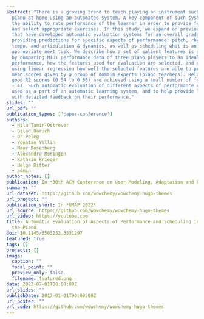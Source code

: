 ```yaml
---
abstract: "There is a growing trend to teach playing an instrument such as a
  piano at home using an automated system. A key component of such systems is
  the ability to rate performance of the learner in order to provide feedback
  and select appropriate exercises. In this study, we expand on previous works
  that have developed automatic evaluation systems for an overall grade by also
  providing predictions for specific aspects of performance: pitch, rhythm,
  tempo, and articulation & dynamics, as well as scheduling what is an
  appropriate next task. We describe how a set of salient features is extracted
  by comparing MIDI performance data of three piano players to an ideal
  performance, how the features used for evaluation are selected, and evaluate
  using linear regression how well the selected features are able to predict the
  mean scores given by a group of domain experts (piano teachers). Relatively
  good R2 scores (0.54 to 0.68) are achieved using a small number of features (2
  - 4). Such automatic evaluation of different aspects of performance can be
  used as a part of an automatic learning system, and to help provide learners
  with detailed feedback on their performance."
slides: ""
url_pdf: ""
publication_types: ['paper-conference']
authors:
  - Hila Tamir-Ostrover
  - Gilad Baruch
  - Or Peleg
  - Yonatan Yellin
  - Maor Rosenberg
  - Alexandra Moringen
  - Kathrin Krieger
  - Helge Ritter
  - admin
author_notes: []
publication: In *30th ACM Conference on User Modeling, Adaptation and Personalization*
summary: ""
url_dataset: https://github.com/wowchemy/wowchemy-hugo-themes
url_project: ""
publication_short: In *UMAP 2022*
url_source: https://github.com/wowchemy/wowchemy-hugo-themes
url_video: https://youtube.com
title: Automatic Evaluation of Aspects of Performance and Scheduling in Playing
  the Piano
doi: 10.1145/3503252.3531297
featured: true
tags: []
projects: []
image:
  caption: ""
  focal_point: ""
  preview_only: false
  filename: featured.png
date: 2022-07-01T00:00:00Z
url_slides: ""
publishDate: 2017-01-01T00:00:00Z
url_poster: ""
url_code: https://github.com/wowchemy/wowchemy-hugo-themes
---
```


